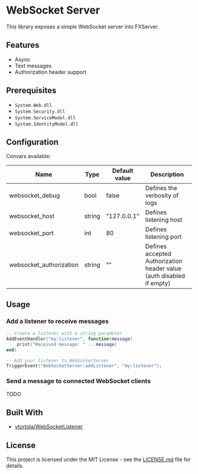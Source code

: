 # WebSocket Server

This library exposes a simple WebSocket server into FXServer.

## Features

* Async
* Text messages
* Authorization header support

## Prerequisites

* `System.Web.dll`
* `System.Security.dll`
* `System.ServiceModel.dll`
* `System.IdentityModel.dll`

## Configuration

Convars available:

| Name                    	| Type   	| Default value 	| Description                                                 	|
|-------------------------	|--------	|---------------	|-------------------------------------------------------------	|
| websocket_debug         	| bool   	| false         	| Defines the verbosity of logs                               	|
| websocket_host          	| string 	| "127.0.0.1"   	| Defines listening host                                      	|
| websocket_port          	| int    	| 80            	| Defines listening port                                      	|
| websocket_authorization 	| string 	| ""            	| Defines accepted Authorization header value (auth disabled if empty) 	|

## Usage

### Add a listener to receive messages

```lua
-- Create a listener with a string parameter
AddEventHandler("my:listener", function(message)
    print("Received message: " .. message)
end)

-- Add your listener to WebSockerServer
TriggerEvent("WebSocketServer:addListener", "my:listener");
```

### Send a message to connected WebSocket clients

TODO

## Built With

* [vtortola/WebSocketListener](https://github.com/vtortola/WebSocketListener)

## License

This project is licensed under the MIT License - see the [LICENSE.md](LICENSE.md) file for details.
